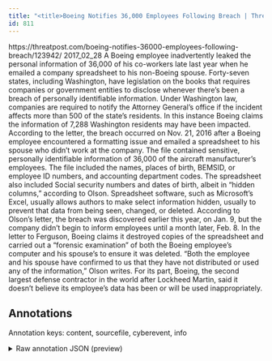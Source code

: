 ```yaml
---
title: "<title>Boeing Notifies 36,000 Employees Following Breach | Threatpost | The first stop for security news</title>"
id: 811
---
```


<title>Boeing Notifies 36,000 Employees Following Breach | Threatpost | The first stop for security news</title>
<source> https://threatpost.com/boeing-notifies-36000-employees-following-breach/123942/ </source>
<date> 2017_02_28 </date>
<text>
A Boeing employee inadvertently leaked the personal information of 36,000 of his co-workers late last year when he emailed a company spreadsheet to his non-Boeing spouse.
Forty-seven states, including Washington, have legislation on the books that requires companies or government entities to disclose whenever there’s been a breach of personally identifiable information.
Under Washington law, companies are required to notify the Attorney General’s office if the incident affects more than 500 of the state’s residents.
In this instance Boeing claims the information of 7,288 Washington residents may have been impacted.
According to the letter, the breach occurred on Nov. 21, 2016 after a Boeing employee encountered a formatting issue and emailed a spreadsheet to his spouse who didn’t work at the company.
The file contained sensitive, personally identifiable information of 36,000 of the aircraft manufacturer’s employees.
The file included the names, places of birth, BEMSID, or employee ID numbers, and accounting department codes.
The spreadsheet also included Social security numbers and dates of birth, albeit in “hidden columns,” according to Olson.
Spreadsheet software, such as Microsoft’s Excel, usually allows authors to make select information hidden, usually to prevent that data from being seen, changed, or deleted.
According to Olson’s letter, the breach was discovered earlier this year, on Jan. 9, but the company didn’t begin to inform employees until a month later, Feb. 8.
In the letter to Ferguson, Boeing claims it destroyed copies of the spreadsheet and carried out a “forensic examination” of both the Boeing employee’s computer and his spouse’s to ensure it was deleted.
“Both the employee and his spouse have confirmed to us that they have not distributed or used any of the information,” Olson writes.
For its part, Boeing, the second largest defense contractor in the world after Lockheed Martin, said it doesn’t believe its employee’s data has been or will be used inappropriately.
</text>



## Annotations

Annotation keys: content, sourcefile, cyberevent, info

<details>
<summary>Raw annotation JSON (preview)</summary>

```json
{
  "content": "A Boeing employee inadvertently leaked the personal information of 36,000 of his co-workers late last year when he emailed a company spreadsheet to his non-Boeing spouse. Forty-seven states, including Washington, have legislation on the books that requires companies or government entities to disclose whenever there\u2019s been a breach of personally identifiable information. Under Washington law, companies are required to notify the Attorney General\u2019s office if the incident affects more than 500 of the state\u2019s residents. In this instance Boeing claims the information of 7,288 Washington residents may have been impacted. According to the letter, the breach occurred on Nov.\u00a021, 2016 after a Boeing employee encountered a formatting issue and emailed a spreadsheet to his spouse who didn\u2019t work at the company. The file contained sensitive, personally identifiable information of 36,000 of the aircraft manufacturer\u2019s employees. The file included the names, places of birth, BEMSID, or employee ID numbers, and accounting department codes. The spreadsheet also included Social security numbers and dates of birth, albeit in \u201chidden columns,\u201d according to Olson. Spreadsheet software, such as\u00a0Microsoft\u2019s Excel, usually allows authors to make select information hidden, usually to prevent that data from being seen, changed, or deleted. According to Olson\u2019s letter, the breach was discovered earlier this year, on Jan.\u00a09, but the company didn\u2019t begin to inform employees until a month later, Feb.\u00a08. In the letter to Ferguson, Boeing claims it destroyed copies of the spreadsheet and carried out a \u201cforensic examination\u201d of both the Boeing employee\u2019s computer and his spouse\u2019s to ensure it was deleted. \u201cBoth the employee and his spouse have confirmed to us that they have not distributed or used any of the information,\u201d Olson writes. For its part, Boeing, the second largest defense contractor in the world after Lockheed Martin, said it doesn\u2019t believe its employee\u2019s data has been or will be used inappropriately.",
  "sourcefile": "811.txt",
  "cyberevent": {
    "hopper": [
      {
        "index": 0,
        "relation": "Same",
        "events": [
          {
            "index": "E1",
            "type": "Attack",
            "realis": "Actual",
            "nugget": {
              "startOffset": 32,
              "index": "T1",
              "endOffset": 38,
              "text": "leaked"
            },
            "argument": [
              {
                "index": "T3",
                "text": "A Boeing employee",
                "endOffset": 17,
                "role": {
                  "type": "Victim"
                },
                "startOffset": 0,
                "type": "Person"
              },
              {
                "index": "T2",
                "text": "the personal information",
                "endOffset": 63,
                "role": {
                  "type": "Compromised-Data"
                },
                "startOffset": 39,
                "type": "PII"
              },
              {
                "index": "T4",
                "text": "36,000",
                "endOffset": 73,
                "role": {
                  "type": "Number-of-Victim"
                },
                "startOffset": 67,
                "type": "Number"
              },
              {
                "index": "T5",
                "text": "his co-workers",
                "endOffset": 91,
                "role": {
                  "type": "Victim"
                },
                "startOffset": 77,
                "type": "Person"
              },
              {
                "index": "T6",
                "text": "late last year",
                "endOffset": 106,
                "role": {
                  "type": "Time"
                },
                "startOffset": 92,
                "type"
```
</details>
